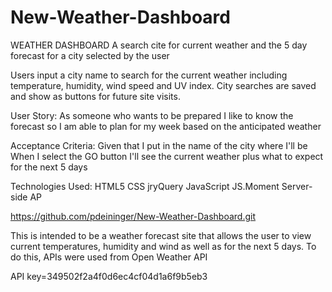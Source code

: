 # New-Weather-Dashboard

WEATHER DASHBOARD
A search cite for current weather and the 5 day forecast for a city selected by the user

Users input a city name to search for the current weather including temperature, humidity, wind speed and UV index. City searches are saved and show as buttons for future site visits.

User Story:
As someone who wants to be prepared
I like to know the forecast
so I am able to plan for my week based on the anticipated weather

Acceptance Criteria:
Given that I put in the name of the city where I'll be
When I select the GO button
I'll see the current weather plus what to expect for the next 5 days

Technologies Used:
HTML5
CSS
jryQuery
JavaScript
JS.Moment
Server-side AP

https://github.com/pdeininger/New-Weather-Dashboard.git

This is intended to be a weather forecast site that allows the user to view current temperatures, humidity and wind as well as for the next 5 days. To do this, APIs were used from Open Weather API

API key=349502f2a4f0d6ec4cf04d1a6f9b5eb3
